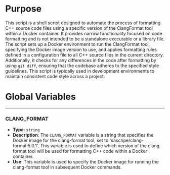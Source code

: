 # Purpose
This script is a shell script designed to automate the process of formatting C++ source code files using a specific version of the ClangFormat tool within a Docker container. It provides narrow functionality focused on code formatting and is not intended to be a standalone executable or a library file. The script sets up a Docker environment to run the ClangFormat tool, specifying the Docker image version to use, and applies formatting rules defined in a configuration file to all C++ source files in the current directory. Additionally, it checks for any differences in the code after formatting by using `git diff`, ensuring that the codebase adheres to the specified style guidelines. This script is typically used in development environments to maintain consistent code style across a project.
# Global Variables

---
### CLANG\_FORMAT
- **Type**: `string`
- **Description**: The `CLANG_FORMAT` variable is a string that specifies the Docker image for the clang-format tool, set to 'saschpe/clang-format:5.0.1'. This variable is used to define which version of the clang-format tool will be used for formatting C++ code within a Docker container.
- **Use**: This variable is used to specify the Docker image for running the clang-format tool in subsequent Docker commands.


